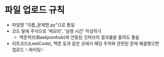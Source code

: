 # 파일 업로드 규칙
- 파일명 "이름_문제명.py"으로 통일
- 코드 밑에 주석으로 '메모리', '실행 시간' 작성하기
  - 백준허브(Baekjoonhub)와 연동된 깃허브의 결과물을 올려도 좋음
- 리트코드(LeetCode), 백준 등과 같은 곳에서 해당 주차와 관련된 문제 해결했으면 업로드
✨화이팅✨
